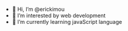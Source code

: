 - 👋 Hi, I’m @erickimou
- 👀 I’m interested by web development 
- 🌱 I’m currently learning javaScript language




